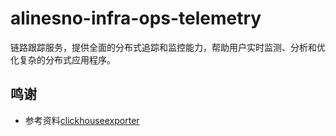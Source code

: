 # alinesno-infra-ops-telemetry
链路跟踪服务，提供全面的分布式追踪和监控能力，帮助用户实时监测、分析和优化复杂的分布式应用程序。

## 鸣谢

- 参考资料[clickhouseexporter](https://github.com/open-telemetry/opentelemetry-collector-contrib/blob/main/exporter/clickhouseexporter/README.md)